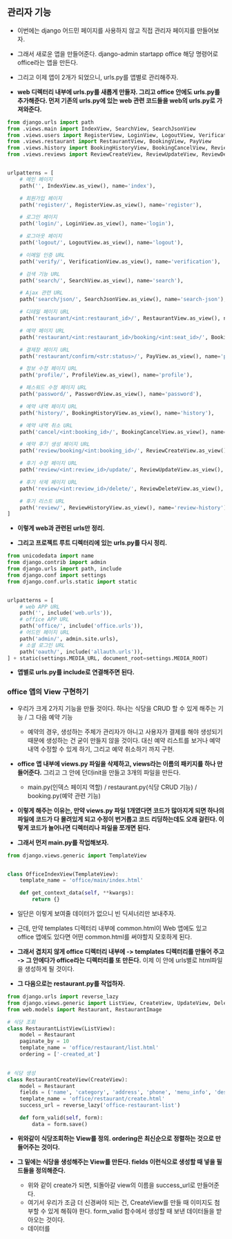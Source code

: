## 관리자 기능
- 이번에는 django 어드민 페이지를 사용하지 않고 직접 관리자 페이지를 만들어보자.
- 그래서 새로운 앱을 만들어준다. django-admin startapp office 해당 명령어로 office라는 앱을 만든다.
- 그리고 이제 앱이 2개가 되었으니, urls.py를 앱별로 관리해주자.

- **web 디렉터리 내부에 urls.py를 새롭게 만들자. 그리고 office 안에도 urls.py를 추가해준다. 먼저 기존의 urls.py에 있는 web 관련 코드들을 web의 urls.py로 가져와준다.**

```python
from django.urls import path
from .views.main import IndexView, SearchView, SearchJsonView
from .views.users import RegisterView, LoginView, LogoutView, VerificationView, ProfileView, PasswordView
from .views.restaurant import RestaurantView, BookingView, PayView
from .views.history import BookingHistoryView, BookingCancelView, ReviewHistoryView
from .views.reviews import ReviewCreateView, ReviewUpdateView, ReviewDeleteView


urlpatterns = [
    # 메인 페이지
    path('', IndexView.as_view(), name='index'),

    # 회원가입 페이지
    path('register/', RegisterView.as_view(), name='register'),

    # 로그인 페이지
    path('login/', LoginView.as_view(), name='login'),  

    # 로그아웃 페이지
    path('logout/', LogoutView.as_view(), name='logout'),

    # 이메일 인증 URL
    path('verify/', VerificationView.as_view(), name='verification'),

    # 검색 기능 URL
    path('search/', SearchView.as_view(), name='search'),

    # Ajax 관련 URL
    path('search/json/', SearchJsonView.as_view(), name='search-json'),

    # 디테일 페이지 URL
    path('restaurant/<int:restaurant_id>/', RestaurantView.as_view(), name='restaurant-view'),

    # 예약 페이지 URL
    path('restaurant/<int:restaurant_id>/booking/<int:seat_id>/', BookingView.as_view(), name='booking'),

    # 결제창 페이지 URL
    path('restaurant/confirm/<str:status>/', PayView.as_view(), name='payment'),

    # 정보 수정 페이지 URL
    path('profile/', ProfileView.as_view(), name='profile'),

    # 패스워드 수정 페이지 URL
    path('password/', PasswordView.as_view(), name='password'),

    # 예약 내역 페이지 URL
    path('history/', BookingHistoryView.as_view(), name='history'),

    # 예약 내역 취소 URL
    path('cancel/<int:booking_id>/', BookingCancelView.as_view(), name='cancel'),

    # 예약 후기 생성 페이지 URL
    path('review/booking/<int:booking_id>/', ReviewCreateView.as_view(), name='review-create'),

    # 후기 수정 페이지 URL
    path('review/<int:review_id>/update/', ReviewUpdateView.as_view(), name='review-update'),

    # 후기 삭제 페이지 URL
    path('review/<int:review_id>/delete/', ReviewDeleteView.as_view(), name='review-delete'),

    # 후기 리스트 URL
    path('review/', ReviewHistoryView.as_view(), name='review-history'),
]
```

- **이렇게 web과 관련된 urls만 정리.**


- **그리고 프로젝트 루트 디렉터리에 있는 urls.py를 다시 정리.**

```python
from unicodedata import name
from django.contrib import admin
from django.urls import path, include
from django.conf import settings
from django.conf.urls.static import static


urlpatterns = [
    # web APP URL
    path('', include('web.urls')),
    # office APP URL
    path('office/', include('office.urls')),
    # 어드민 페이지 URL
    path('admin/', admin.site.urls),
    # 소셜 로그인 URL
    path('oauth/', include('allauth.urls')),
] + static(settings.MEDIA_URL, document_root=settings.MEDIA_ROOT)

```

- **앱별로 urls.py를 include로 연결해주면 된다.**


### office 앱의 View 구현하기
- 우리가 크게 2가지 기능을 만들 것이다. 하나는 식당을 CRUD 할 수 있게 해주는 기능 / 그 다음 예약 기능
  - 예약의 경우, 생성하는 주체가 관리자가 아니고 사용자가 결제를 해야 생성되기 때문에 생성하는 건 굳이 만들지 않을 것이다. 대신 예약 리스트를 보거나 예약 내역 수정할 수 있게 하기, 그리고 예약 취소하기 까지 구현.

- **office 앱 내부에 views.py 파일을 삭제하고, views라는 이름의 패키지를 하나 만들어준다.** 그리고 그 안에 던더init을 만들고 3개의 파일을 만든다.
  - main.py(인덱스 페이지 역할) / restaurant.py(식당 CRUD 기능) / booking.py(예약 관련 기능)

- **이렇게 해주는 이유는, 만약 views.py 파일 1개였다면 코드가 많아지게 되면 하나의 파일에 코드가 다 몰려있게 되고 수정이 번거롭고 코드 리딩하는데도 오래 걸린다. 이렇게 코드가 늘어나면 디렉터리나 파일을 쪼개면 된다.**


- **그래서 먼저 main.py를 작업해보자.**

```python
from django.views.generic import TemplateView


class OfficeIndexView(TemplateView):
    template_name = 'office/main/index.html'

    def get_context_data(self, **kwargs):
        return {}
```

- 일단은 이렇게 보여줄 데이터가 없으니 빈 딕셔너리만 보내주자.

- 근데, 만약 templates 디렉터리 내부에 common.html이 Web 앱에도 있고 office 앱에도 있다면 어떤 common.html를 써야할지 모호하게 된다. 
- **그래서 겹치지 않게 office 디렉터리 내부에 -> templates 디렉터리를 만들어 주고 -> 그 안에다가 office라는 디렉터리를 또 만든다.** 이제 이 안에 urls별로 html파일을 생성하게 될 것이다.


- **그 다음으로는 restaurant.py를 작업하자.**

```python
from django.urls import reverse_lazy
from django.views.generic import ListView, CreateView, UpdateView, DeleteView
from web.models import Restaurant, RestaurantImage

# 식당 조회
class RestaurantListView(ListView):
    model = Restaurant
    paginate_by = 10
    template_name = 'office/restaurant/list.html'
    ordering = ['-created_at']
    

# 식당 생성
class RestaurantCreateView(CreateView):
    model = Restaurant 
    fields = ('name', 'category', 'address', 'phone', 'menu_info', 'description')
    template_name = 'office/restaurant/create.html'
    success_url = reverse_lazy('office-restaurant-list')

    def form_valid(self, form):
        data = form.save()
```

- **위와같이 식당조회하는 View를 정의. ordering은 최신순으로 정렬하는 것으로 만들어주는 것이다.**

- **그 밑에는 식당을 생성해주는 View를 만든다. fields 이런식으로 생성할 때 넣을 필드들을 정의해준다.**
  - 위와 같이 create가 되면, 되돌아갈 view의 이름을 success_url로 만들어준다.
  - 여기서 우리가 조금 더 신경써야 되는 건, CreateView를 만들 때 이미지도 첨부할 수 있게 해줘야 한다. form_valid 함수에서 생성할 때 보낸 데이터들을 받아오는 것이다.
  - 데이터를 










